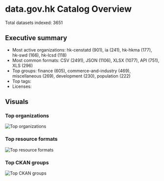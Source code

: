 # data.gov.hk Catalog Overview

Total datasets indexed: 3651

## Executive summary

- Most active organizations: hk-censtatd (901), ia (241), hk-hkma (177), hk-swd (166), hk-lcsd (118)
- Most common formats: CSV (2491), JSON (1106), XLSX (1077), API (751), XLS (296)
- Top groups: finance (605), commerce-and-industry (469), miscellaneous (269), development (230), population (222)
- Top tags: 
- Licenses: 

## Visuals

### Top organizations

![Top organizations](figures/top_organizations.png)

### Top resource formats

![Top resource formats](figures/top_formats.png)

### Top CKAN groups

![Top CKAN groups](figures/top_groups.png)
